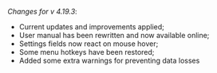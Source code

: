 _Changes for v 4.19.3_:
- Current updates and improvements applied;
- User manual has been rewritten and now available online;
- Settings fields now react on mouse hover;
- Some menu hotkeys have been restored;
- Added some extra warnings for preventing data losses
